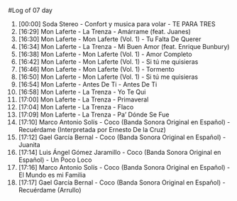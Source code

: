#Log of 07 day

1. [00:00] Soda Stereo - Confort y musica para volar - TE PARA TRES
1. [16:29] Mon Laferte - La Trenza - Amárrame (feat. Juanes)
1. [16:30] Mon Laferte - Mon Laferte (Vol. 1) - Tu Falta De Querer
1. [16:34] Mon Laferte - La Trenza - Mi Buen Amor (feat. Enrique Bunbury)
1. [16:38] Mon Laferte - Mon Laferte (Vol. 1) - Amor Completo
1. [16:42] Mon Laferte - Mon Laferte (Vol. 1) - Si tú me quisieras
1. [16:46] Mon Laferte - Mon Laferte (Vol. 1) - Tormento
1. [16:50] Mon Laferte - Mon Laferte (Vol. 1) - Si tú me quisieras
1. [16:54] Mon Laferte - Antes De Ti - Antes De Ti
1. [16:58] Mon Laferte - La Trenza - Yo Te Qui
1. [17:00] Mon Laferte - La Trenza - Primaveral
1. [17:04] Mon Laferte - La Trenza - Flaco
1. [17:09] Mon Laferte - La Trenza - Pa’ Dónde Se Fue
1. [17:10] Marco Antonio Solís - Coco (Banda Sonora Original en Español) - Recuérdame (Interpretada por Ernesto De la Cruz)
1. [17:12] Gael García Bernal - Coco (Banda Sonora Original en Español) - Juanita
1. [17:14] Luis Ángel Gómez Jaramillo - Coco (Banda Sonora Original en Español) - Un Poco Loco
1. [17:16] Marco Antonio Solís - Coco (Banda Sonora Original en Español) - El Mundo es mi Familia
1. [17:17] Gael García Bernal - Coco (Banda Sonora Original en Español) - Recuérdame (Arrullo)
